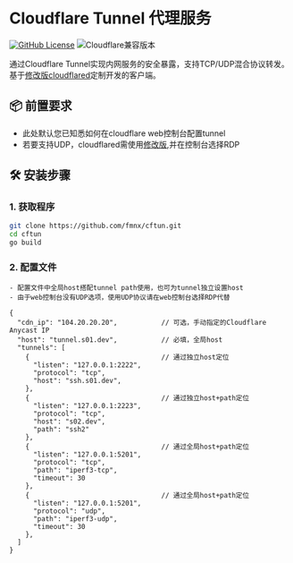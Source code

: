 # Cloudflare Tunnel 代理服务

[![GitHub License](https://img.shields.io/badge/license-MIT-blue.svg)](https://opensource.org/licenses/MIT)
![Cloudflare兼容版本](https://img.shields.io/badge/cloudflared-v2023.7.3-green)

通过Cloudflare Tunnel实现内网服务的安全暴露，支持TCP/UDP混合协议转发。基于[修改版cloudflared](https://github.com/fmnx/cloudflared)定制开发的客户端。

## 📦 前置要求

- 此处默认您已知悉如何在cloudflare web控制台配置tunnel
- 若要支持UDP，cloudflared需使用[修改版](https://github.com/fmnx/cloudflared),并在控制台选择RDP

## 🛠️ 安装步骤

### 1. 获取程序
```bash
git clone https://github.com/fmnx/cftun.git
cd cftun
go build
```

### 2. 配置文件
    - 配置文件中全局host搭配tunnel path使用，也可为tunnel独立设置host
    - 由于web控制台没有UDP选项，使用UDP协议请在web控制台选择RDP代替
```json5
{
  "cdn_ip": "104.20.20.20",           // 可选，手动指定的Cloudflare Anycast IP
  "host": "tunnel.s01.dev",           // 必填，全局host
  "tunnels": [                        
    {                                 // 通过独立host定位
      "listen": "127.0.0.1:2222",    
      "protocol": "tcp",              
      "host": "ssh.s01.dev",         
    },
    {                                 // 通过独立host+path定位
      "listen": "127.0.0.1:2223",     
      "protocol": "tcp",             
      "host": "s02.dev",              
      "path": "ssh2"
    },
    {                                 // 通过全局host+path定位
      "listen": "127.0.0.1:5201",     
      "protocol": "tcp",             
      "path": "iperf3-tcp",         
      "timeout": 30                   
    },
    {                                 // 通过全局host+path定位
      "listen": "127.0.0.1:5201",     
      "protocol": "udp",             
      "path": "iperf3-udp",           
      "timeout": 30                  
    },
  ]                   
}
```

